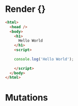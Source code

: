 # Render {}
```html
<html>
  <head />
  <body>
    <h1>
      Hello World
    </h1>
    <script>
      
    console.log('Hello World');
  
    </script>
  </body>
</html>
```

# Mutations
```

```